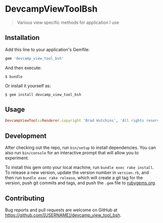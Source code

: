 # DevcampViewToolBsh

> Various view specific methods for application I use

## Installation

Add this line to your application's Gemfile:

```ruby
gem 'devcamp_view_tool_bsh'
```

And then execute:

    $ bundle

Or install it yourself as:

    $ gem install devcamp_view_tool_bsh

## Usage

```ruby
DevcampViewTool::Renderer.copyright 'Brad Hutchins', 'All rights reserved'
```

## Development

After checking out the repo, run `bin/setup` to install dependencies. You can also run `bin/console` for an interactive prompt that will allow you to experiment.

To install this gem onto your local machine, run `bundle exec rake install`. To release a new version, update the version number in `version.rb`, and then run `bundle exec rake release`, which will create a git tag for the version, push git commits and tags, and push the `.gem` file to [rubygems.org](https://rubygems.org).

## Contributing

Bug reports and pull requests are welcome on GitHub at https://github.com/[USERNAME]/devcamp_view_tool_bsh.
